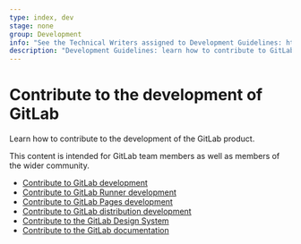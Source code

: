 ```yaml
---
type: index, dev
stage: none
group: Development
info: "See the Technical Writers assigned to Development Guidelines: https://about.gitlab.com/handbook/product/ux/technical-writing/#assignments-to-development-guidelines"
description: "Development Guidelines: learn how to contribute to GitLab."
---
```


# Contribute to the development of GitLab

Learn how to contribute to the development of the GitLab product.

This content is intended for GitLab team members as well as members of the wider community.

- [Contribute to GitLab development](contributing/index.md)
- [Contribute to GitLab Runner development](https://docs.gitlab.com/runner/development/)
- [Contribute to GitLab Pages development](pages/index.md)
- [Contribute to GitLab distribution development](distribution/index.md)
- [Contribute to the GitLab Design System](https://design.gitlab.com/get-started/contributing)
- [Contribute to the GitLab documentation](documentation/index.md)
